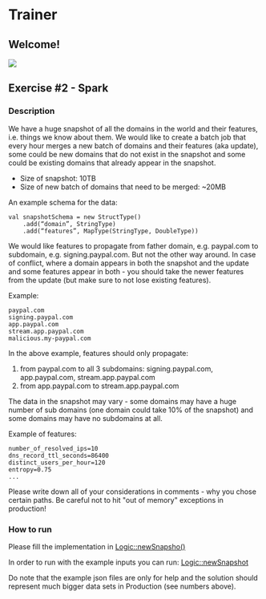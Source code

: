 # Trainer
## Welcome!
![](https://i.ibb.co/THF3r0h/hunters-trainer.png)


## Exercise #2 - Spark

### Description

We have a huge snapshot of all the domains in the world and their features, i.e. things we know about them.
We would like to create a batch job that every hour merges a new batch of domains and their features (aka update), some could be new domains that do not exist in the snapshot and some could be existing domains that already appear in the snapshot.
* Size of snapshot: 10TB
* Size of new batch of domains that need to be merged: ~20MB

An example schema for the data: 

```
val snapshotSchema = new StructType()
    .add(“domain”, StringType)
    .add(“features”, MapType(StringType, DoubleType))
```

We would like features to propagate from father domain, e.g. paypal.com to subdomain, e.g. signing.paypal.com. But not the other way around.
In case of conflict, where a domain appears in both the snapshot and the update and some features appear in both - you should take the newer features from the update (but make sure to not lose existing features).

Example:
```
paypal.com
signing.paypal.com
app.paypal.com
stream.app.paypal.com
malicious.my-paypal.com
```

In the above example, features should  only propagate:
1. from paypal.com to all 3 subdomains: signing.paypal.com, app.paypal.com, stream.app.paypal.com
2. from  app.paypal.com to stream.app.paypal.com


The data in the snapshot may vary - some domains may have a huge number of sub domains (one domain could take 10% of the snapshot) and some domains may have no subdomains at all.

Example of features: 
```
number_of_resolved_ips=10
dns_record_ttl_seconds=86400
distinct_users_per_hour=120
entropy=0.75
...
```

Please write down all of your considerations in comments - why you chose certain paths.
Be careful not to hit "out of memory" exceptions in production!

### How to run

Please fill the implementation in [Logic::newSnapsho()](src/main/scala/com/example/exercise/Logic.scala)

In order to run with the example inputs you can run: [Logic::newSnapshot](src/test/scala/com/example/exercise/MyTest.scala)

Do note that the example json files are only for help and the solution should represent much bigger data sets in Production (see numbers above).

